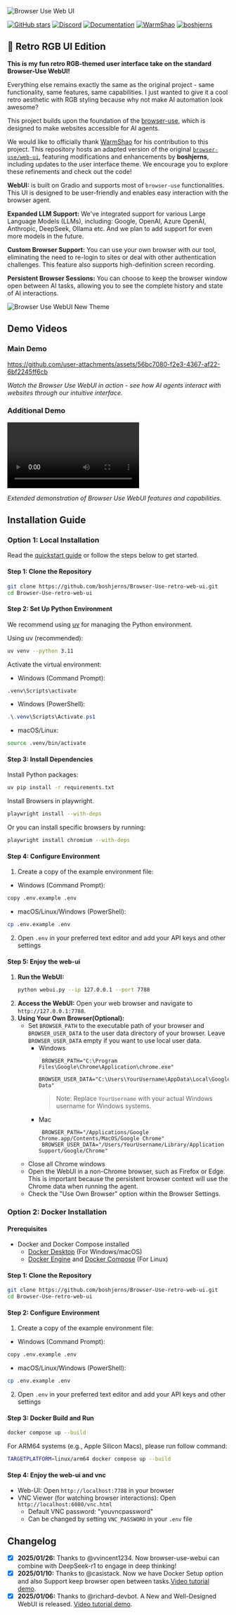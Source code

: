 <img src="./assets/8fbae7aa-d71d-4358-846b-51ff156346a4.png" alt="Browser Use Web UI" width="full"/>

<br/>

[![GitHub stars](https://img.shields.io/github/stars/boshjerns/Browser-Use-retro-web-ui?style=social)](https://github.com/boshjerns/Browser-Use-retro-web-ui/stargazers)
[![Discord](https://img.shields.io/discord/1303749220842340412?color=7289DA&label=Discord&logo=discord&logoColor=white)](https://link.browser-use.com/discord)
[![Documentation](https://img.shields.io/badge/Documentation-📕-blue)](https://docs.browser-use.com)
[![WarmShao](https://img.shields.io/twitter/follow/warmshao?style=social)](https://x.com/warmshao)
[![boshjerns](https://img.shields.io/twitter/follow/boshjerns?style=social)](https://x.com/boshjerns)

## 🎨 Retro RGB UI Edition

**This is my fun retro RGB-themed user interface take on the standard Browser-Use WebUI!** 

Everything else remains exactly the same as the original project - same functionality, same features, same capabilities. I just wanted to give it a cool retro aesthetic with RGB styling because why not make AI automation look awesome? 

This project builds upon the foundation of the [browser-use](https://github.com/browser-use/browser-use), which is designed to make websites accessible for AI agents.

We would like to officially thank [WarmShao](https://github.com/warmshao) for his contribution to this project.
This repository hosts an adapted version of the original [`browser-use/web-ui`](https://github.com/browser-use/web-ui), featuring modifications and enhancements by **boshjerns**, including updates to the user interface theme. We encourage you to explore these refinements and check out the code!

**WebUI:** is built on Gradio and supports most of `browser-use` functionalities. This UI is designed to be user-friendly and enables easy interaction with the browser agent.

**Expanded LLM Support:** We've integrated support for various Large Language Models (LLMs), including: Google, OpenAI, Azure OpenAI, Anthropic, DeepSeek, Ollama etc. And we plan to add support for even more models in the future.

**Custom Browser Support:** You can use your own browser with our tool, eliminating the need to re-login to sites or deal with other authentication challenges. This feature also supports high-definition screen recording.

**Persistent Browser Sessions:** You can choose to keep the browser window open between AI tasks, allowing you to see the complete history and state of AI interactions.

<img src="./assets/sssa.png" alt="Browser Use WebUI New Theme" width="full"/>

## Demo Videos

### Main Demo
https://github.com/user-attachments/assets/56bc7080-f2e3-4367-af22-6bf2245ff6cb

*Watch the Browser Use WebUI in action - see how AI agents interact with websites through our intuitive interface.*

### Additional Demo

<video src="https://github.com/boshjerns/Browser-Use-retro-web-ui/raw/main/assets/1243.mp4" controls="controls" style="max-width: 730px;">
<a href="https://github.com/boshjerns/Browser-Use-retro-web-ui/raw/main/assets/1243.mp4">Download the video</a>
</video>

*Extended demonstration of Browser Use WebUI features and capabilities.*

## Installation Guide

### Option 1: Local Installation

Read the [quickstart guide](https://docs.browser-use.com/quickstart#prepare-the-environment) or follow the steps below to get started.

#### Step 1: Clone the Repository
```bash
git clone https://github.com/boshjerns/Browser-Use-retro-web-ui.git
cd Browser-Use-retro-web-ui
```

#### Step 2: Set Up Python Environment
We recommend using [uv](https://docs.astral.sh/uv/) for managing the Python environment.

Using uv (recommended):
```bash
uv venv --python 3.11
```

Activate the virtual environment:
- Windows (Command Prompt):
```cmd
.venv\Scripts\activate
```
- Windows (PowerShell):
```powershell
.\.venv\Scripts\Activate.ps1
```
- macOS/Linux:
```bash
source .venv/bin/activate
```

#### Step 3: Install Dependencies
Install Python packages:
```bash
uv pip install -r requirements.txt
```

Install Browsers in playwright. 
```bash
playwright install --with-deps
```
Or you can install specific browsers by running:
```bash
playwright install chromium --with-deps
```

#### Step 4: Configure Environment
1. Create a copy of the example environment file:
- Windows (Command Prompt):
```bash
copy .env.example .env
```
- macOS/Linux/Windows (PowerShell):
```bash
cp .env.example .env
```
2. Open `.env` in your preferred text editor and add your API keys and other settings

#### Step 5: Enjoy the web-ui
1.  **Run the WebUI:**
    ```bash
    python webui.py --ip 127.0.0.1 --port 7788
    ```
2. **Access the WebUI:** Open your web browser and navigate to `http://127.0.0.1:7788`.
3. **Using Your Own Browser(Optional):**
    - Set `BROWSER_PATH` to the executable path of your browser and `BROWSER_USER_DATA` to the user data directory of your browser. Leave `BROWSER_USER_DATA` empty if you want to use local user data.
      - Windows
        ```env
         BROWSER_PATH="C:\Program Files\Google\Chrome\Application\chrome.exe"
         BROWSER_USER_DATA="C:\Users\YourUsername\AppData\Local\Google\Chrome\User Data"
        ```
        > Note: Replace `YourUsername` with your actual Windows username for Windows systems.
      - Mac
        ```env
         BROWSER_PATH="/Applications/Google Chrome.app/Contents/MacOS/Google Chrome"
         BROWSER_USER_DATA="/Users/YourUsername/Library/Application Support/Google/Chrome"
        ```
    - Close all Chrome windows
    - Open the WebUI in a non-Chrome browser, such as Firefox or Edge. This is important because the persistent browser context will use the Chrome data when running the agent.
    - Check the "Use Own Browser" option within the Browser Settings.

### Option 2: Docker Installation

#### Prerequisites
- Docker and Docker Compose installed
  - [Docker Desktop](https://www.docker.com/products/docker-desktop/) (For Windows/macOS)
  - [Docker Engine](https://docs.docker.com/engine/install/) and [Docker Compose](https://docs.docker.com/compose/install/) (For Linux)

#### Step 1: Clone the Repository
```bash
git clone https://github.com/boshjerns/Browser-Use-retro-web-ui.git
cd Browser-Use-retro-web-ui
```

#### Step 2: Configure Environment
1. Create a copy of the example environment file:
- Windows (Command Prompt):
```bash
copy .env.example .env
```
- macOS/Linux/Windows (PowerShell):
```bash
cp .env.example .env
```
2. Open `.env` in your preferred text editor and add your API keys and other settings

#### Step 3: Docker Build and Run
```bash
docker compose up --build
```
For ARM64 systems (e.g., Apple Silicon Macs), please run follow command:
```bash
TARGETPLATFORM=linux/arm64 docker compose up --build
```

#### Step 4: Enjoy the web-ui and vnc
- Web-UI: Open `http://localhost:7788` in your browser
- VNC Viewer (for watching browser interactions): Open `http://localhost:6080/vnc.html`
  - Default VNC password: "youvncpassword"
  - Can be changed by setting `VNC_PASSWORD` in your `.env` file

## Changelog
- [x] **2025/01/26:** Thanks to @vvincent1234. Now browser-use-webui can combine with DeepSeek-r1 to engage in deep thinking!
- [x] **2025/01/10:** Thanks to @casistack. Now we have Docker Setup option and also Support keep browser open between tasks.[Video tutorial demo](https://github.com/browser-use/web-ui/issues/1#issuecomment-2582511750).
- [x] **2025/01/06:** Thanks to @richard-devbot. A New and Well-Designed WebUI is released. [Video tutorial demo](https://github.com/warmshao/browser-use-webui/issues/1#issuecomment-2573393113).
